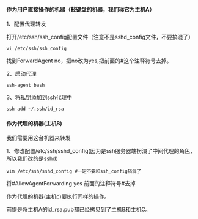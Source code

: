 #### 作为用户直接操作的机器（敲键盘的机器，我们称它为主机A）

1、配置代理转发

打开/etc/ssh/ssh_config配置文件（注意不是sshd_config文件，不要搞混了）

```
vi /etc/ssh/ssh_config
```

找到ForwardAgent no，把no改为yes,把前面的#这个注释符号去掉。

2、启动代理

```
ssh-agent bash
```

3、将私钥添加到ssh代理中

```
ssh-add ~/.ssh/id_rsa
```

#### 作为代理的机器(主机B)

我们需要用这台机器来转发

1、修改配置/etc/ssh/sshd_config(因为是ssh服务器端扮演了中间代理的角色，所以我们改的是sshd)

```
vim /etc/ssh/sshd_config #一定不要和ssh_config搞混了
```

将#AllowAgentForwarding yes 前面的注释符号#去掉

作为代理的机器(主机c)要执行同样的操作。



前提是将主机A的id_rsa.pub都已经拷贝到了主机B和主机C。